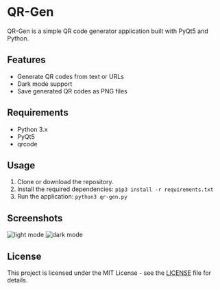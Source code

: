 # QR-Gen

QR-Gen is a simple QR code generator application built with PyQt5 and Python.

## Features
- Generate QR codes from text or URLs
- Dark mode support
- Save generated QR codes as PNG files

## Requirements
- Python 3.x
- PyQt5
- qrcode

## Usage
1. Clone or download the repository.
2. Install the required dependencies: `pip3 install -r requirements.txt`
3. Run the application: `python3 qr-gen.py`

## Screenshots
![light mode](https://r2.interrupted.me/img/PUcR.png "light mode")
![dark mode](https://r2.interrupted.me/img/wafo.png "dark mode")

## License
This project is licensed under the MIT License - see the [LICENSE](LICENSE) file for details.

